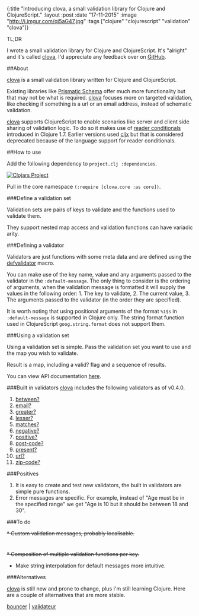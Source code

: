 {:title  "Introducing clova, a small validation library for Clojure and ClojureScript."
 :layout :post
 :date   "17-11-2015"
 :image  "http://i.imgur.com/qj5aG47.jpg"
 :tags   ["clojure" "clojurescript" "validation" "clova"]}

TL;DR

I wrote a small validation library for Clojure and ClojureScript. It's "alright" and it's called [clova](https://github.com/markwoodhall/clova), I'd appreciate any feedback over on [GitHub](https://github.com/markwoodhall/clova).

##About

[clova](https://github.com/markwoodhall/clova) is a small validation library written for Clojure and ClojureScript.

Existing libraries like [Prismatic Schema](https://github.com/Prismatic/schema) offer much more functionality but that may not be what is required. [clova](https://github.com/markwoodhall/clova) focuses more on targeted validation, like checking if something is a url or an email address, instead of schematic validation.

[clova](https://github.com/markwoodhall/clova) supports ClojureScript to enable scenarios like server and client side sharing of validation logic. To do so it makes use of [reader conditionals](http://dev.clojure.org/display/design/Reader+Conditionals) introduced in Clojure 1.7. Earlier versions used [cljx](https://github.com/lynaghk/cljx) but that is considered deprecated because of the language support for reader conditionals.

##How to use

Add the following dependency to `project.clj :dependencies`.

[![Clojars Project](http://clojars.org/clova/latest-version.svg)](http://clojars.org/clova)

Pull in the core namespace `(:require [clova.core :as core])`.

###Define a validation set

Validation sets are pairs of keys to validate and the functions used to validate them.

<script src="https://gist.github.com/markwoodhall/bce0cc499c7c6f4e3751.js"></script>

They support nested map access and validation functions can have variadic arity.

###Defining a validator

Validators are just functions with some meta data and are defined using the [defvalidator](http://markwoodhall.github.io/clova/clova.core.html#var-defvalidator) macro.

<script src="https://gist.github.com/markwoodhall/442996da139e1f539514.js"></script>

You can make use of the key name, value and any arguments passed to the validator in the `:default-message`. The only thing to consider is the ordering of arguments, when the validation message is formatted it will supply the values in the following order: 1. The key to validate, 2. The current value, 3. The arguments passed to the validator (in the order they are specified).

It is worth noting that using positional arguments of the format `%1$s` in `:default-message` is supported in Clojure only. The string format function used in ClojureScript `goog.string.format` does not support them.

###Using a validation set

Using a validation set is simple. Pass the validation set you want to use and the map you wish to validate.

<script src="https://gist.github.com/markwoodhall/48e91226ebff9a6c6f17.js"></script>

Result is a map, including a valid? flag and a sequence of results.

<script src="https://gist.github.com/markwoodhall/bbf879f9e2f8d5b3b751.js"></script>

You can view API documentation [here](http://markwoodhall.github.io/clova/).

###Built in validators
[clova](https://github.com/markwoodhall/clova) includes the following validators as of v0.4.0.

1. [between?](http://markwoodhall.github.io/clova/clova.core.html#var-between.3F)
2. [email?](http://markwoodhall.github.io/clova/clova.core.html#var-email.3F)
3. [greater?](http://markwoodhall.github.io/clova/clova.core.html#var-greater.3F)
4. [lesser?](http://markwoodhall.github.io/clova/clova.core.html#var-lesser.3F)
5. [matches?](http://markwoodhall.github.io/clova/clova.core.html#var-matches.3F)
6. [negative?](http://markwoodhall.github.io/clova/clova.core.html#var-negative.3F)
7. [positive?](http://markwoodhall.github.io/clova/clova.core.html#var-positive.3F)
8. [post-code?](http://markwoodhall.github.io/clova/clova.core.html#var-post-code.3F)
9. [present?](http://markwoodhall.github.io/clova/clova.core.html#var-present.3F)
10. [url?](http://markwoodhall.github.io/clova/clova.core.html#var-url.3F)
11. [zip-code?](http://markwoodhall.github.io/clova/clova.core.html#var-zip-code.3F)

###Positives

1. It is easy to create and test new validators, the built in validators are simple pure functions.
2. Error messages are specific. For example, instead of "Age must be in the specified range" we get "Age is 10 but it should be between 18 and 30".

###To do

~~* Custom validation messages, probably localisable.~~
#
~~* Composition of multiple validation functions per key.~~
* Make string interpolation for default messages more intuitive.

###Alternatives

[clova](https://github.com/markwoodhall/clova) is still new and prone to change, plus I'm still learning Clojure. Here are a couple of alternatives that are more stable.

[bouncer](https://github.com/leonardoborges/bouncer)
|
[validateur](https://github.com/michaelklishin/validateur)

